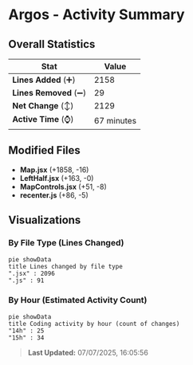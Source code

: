# Argos - Activity Summary 

## Overall Statistics

| Stat                   | Value                                                             |
| ---------------------- | ----------------------------------------------------------------- |
| **Lines Added** (➕)   | 2158                                          |
| **Lines Removed** (➖) | 29                                        |
| **Net Change** (↕)    | 2129                |
| **Active Time** (⌚)   | 67 minutes |


## Modified Files
- **Map.jsx** (+1858, -16)
- **LeftHalf.jsx** (+163, -0)
- **MapControls.jsx** (+51, -8)
- **recenter.js** (+86, -5)

## Visualizations

### By File Type (Lines Changed)

```mermaid
pie showData
title Lines changed by file type
".jsx" : 2096
".js" : 91
```

### By Hour (Estimated Activity Count)

```mermaid
pie showData
title Coding activity by hour (count of changes)
"14h" : 25
"15h" : 34
```


> **Last Updated:** 07/07/2025, 16:05:56